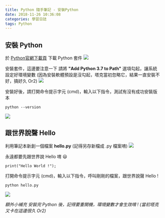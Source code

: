 ```yaml
---
title: Python 隨手筆記 - 安裝Python
date: 2018-11-26 10:36:08
categories: 學習日誌
tags: Python
---
```

## **安裝 Python**
於 [Python官網下載頁](https://www.python.org/downloads/) 下載 Python 套件
![](https://imgur.com/hQqjVob.png)

安裝套件，這邊要注意一下
請將 **"Add Python 3.7 to Path"** 選項勾起，讓系統設定好環境變數
(因為安裝軟體預設是沒勾起，塔克當初忽略它，結果一直安裝不好，搞好久 Or2)
![](https://imgur.com/UAFFtpR.png)

安裝好後，請打開命令提示字元 (cmd)，輸入以下指令，測試有沒有成功安裝版本
```
python --version
```
![](https://imgur.com/BXKTrIk.png)

## **跟世界說聲 Hello**
利用筆記本新創一個檔案 **hello.py** (記得另存新檔成 .py 檔案唷)
![](https://imgur.com/dEiPJ2p.png)

永遠都要先跟世界說 Hello 唷 😃
```
print("Hello World !");
```
打開命令提示字元 (cmd)，輸入以下指令，呼叫剛剛的檔案，跟世界說聲 Hello !
```
python hello.py
```
![](https://imgur.com/yNztjar.png)

*額外小補充
安裝完 Python 後，記得要重開機，環境變數才會生效唷 !
(當初塔克又卡在這邊很久 Or2)*